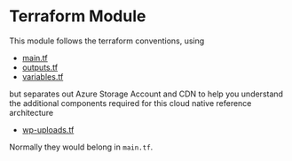# Terraform Module

This module follows the terraform conventions, using

- [main.tf](./main.tf)
- [outputs.tf](./outputs.tf)
- [variables.tf](./variables.tf)

but separates out Azure Storage Account and CDN to help you understand the additional components required for this cloud native reference architecture

- [wp-uploads.tf](./wp-uploads.tf)

Normally they would belong in `main.tf`.